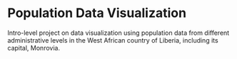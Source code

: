 # Population Data Visualization
Intro-level project on data visualization using population data from different administrative levels in the West African country of Liberia, including its capital, Monrovia.
